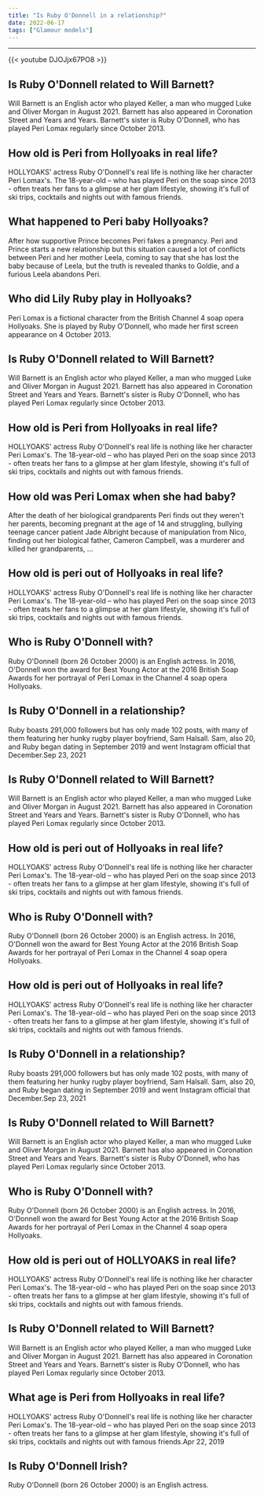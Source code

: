 ```yaml
---
title: "Is Ruby O'Donnell in a relationship?"
date: 2022-06-17
tags: ["Glamour models"]
---
```


---
{{< youtube DJOJjx67PO8 >}}
## Is Ruby O'Donnell related to Will Barnett?
Will Barnett is an English actor who played Keller, a man who mugged Luke and Oliver Morgan in August 2021. Barnett has also appeared in Coronation Street and Years and Years. Barnett's sister is Ruby O'Donnell, who has played Peri Lomax regularly since October 2013.

## How old is Peri from Hollyoaks in real life?
HOLLYOAKS' actress Ruby O'Donnell's real life is nothing like her character Peri Lomax's. The 18-year-old – who has played Peri on the soap since 2013 - often treats her fans to a glimpse at her glam lifestyle, showing it's full of ski trips, cocktails and nights out with famous friends.

## What happened to Peri baby Hollyoaks?
After how supportive Prince becomes Peri fakes a pregnancy. Peri and Prince starts a new relationship but this situation caused a lot of conflicts between Peri and her mother Leela, coming to say that she has lost the baby because of Leela, but the truth is revealed thanks to Goldie, and a furious Leela abandons Peri.

## Who did Lily Ruby play in Hollyoaks?
Peri Lomax is a fictional character from the British Channel 4 soap opera Hollyoaks. She is played by Ruby O'Donnell, who made her first screen appearance on 4 October 2013.

## Is Ruby O'Donnell related to Will Barnett?
Will Barnett is an English actor who played Keller, a man who mugged Luke and Oliver Morgan in August 2021. Barnett has also appeared in Coronation Street and Years and Years. Barnett's sister is Ruby O'Donnell, who has played Peri Lomax regularly since October 2013.

## How old is Peri from Hollyoaks in real life?
HOLLYOAKS' actress Ruby O'Donnell's real life is nothing like her character Peri Lomax's. The 18-year-old – who has played Peri on the soap since 2013 - often treats her fans to a glimpse at her glam lifestyle, showing it's full of ski trips, cocktails and nights out with famous friends.

## How old was Peri Lomax when she had baby?
After the death of her biological grandparents Peri finds out they weren't her parents, becoming pregnant at the age of 14 and struggling, bullying teenage cancer patient Jade Albright because of manipulation from Nico, finding out her biological father, Cameron Campbell, was a murderer and killed her grandparents, ...

## How old is peri out of Hollyoaks in real life?
HOLLYOAKS' actress Ruby O'Donnell's real life is nothing like her character Peri Lomax's. The 18-year-old – who has played Peri on the soap since 2013 - often treats her fans to a glimpse at her glam lifestyle, showing it's full of ski trips, cocktails and nights out with famous friends.

## Who is Ruby O'Donnell with?
Ruby O'Donnell (born 26 October 2000) is an English actress. In 2016, O'Donnell won the award for Best Young Actor at the 2016 British Soap Awards for her portrayal of Peri Lomax in the Channel 4 soap opera Hollyoaks.

## Is Ruby O'Donnell in a relationship?
Ruby boasts 291,000 followers but has only made 102 posts, with many of them featuring her hunky rugby player boyfriend, Sam Halsall. Sam, also 20, and Ruby began dating in September 2019 and went Instagram official that December.Sep 23, 2021

## Is Ruby O'Donnell related to Will Barnett?
Will Barnett is an English actor who played Keller, a man who mugged Luke and Oliver Morgan in August 2021. Barnett has also appeared in Coronation Street and Years and Years. Barnett's sister is Ruby O'Donnell, who has played Peri Lomax regularly since October 2013.

## How old is peri out of Hollyoaks in real life?
HOLLYOAKS' actress Ruby O'Donnell's real life is nothing like her character Peri Lomax's. The 18-year-old – who has played Peri on the soap since 2013 - often treats her fans to a glimpse at her glam lifestyle, showing it's full of ski trips, cocktails and nights out with famous friends.

## Who is Ruby O'Donnell with?
Ruby O'Donnell (born 26 October 2000) is an English actress. In 2016, O'Donnell won the award for Best Young Actor at the 2016 British Soap Awards for her portrayal of Peri Lomax in the Channel 4 soap opera Hollyoaks.

## How old is peri out of Hollyoaks in real life?
HOLLYOAKS' actress Ruby O'Donnell's real life is nothing like her character Peri Lomax's. The 18-year-old – who has played Peri on the soap since 2013 - often treats her fans to a glimpse at her glam lifestyle, showing it's full of ski trips, cocktails and nights out with famous friends.

## Is Ruby O'Donnell in a relationship?
Ruby boasts 291,000 followers but has only made 102 posts, with many of them featuring her hunky rugby player boyfriend, Sam Halsall. Sam, also 20, and Ruby began dating in September 2019 and went Instagram official that December.Sep 23, 2021

## Is Ruby O'Donnell related to Will Barnett?
Will Barnett is an English actor who played Keller, a man who mugged Luke and Oliver Morgan in August 2021. Barnett has also appeared in Coronation Street and Years and Years. Barnett's sister is Ruby O'Donnell, who has played Peri Lomax regularly since October 2013.

## Who is Ruby O'Donnell with?
Ruby O'Donnell (born 26 October 2000) is an English actress. In 2016, O'Donnell won the award for Best Young Actor at the 2016 British Soap Awards for her portrayal of Peri Lomax in the Channel 4 soap opera Hollyoaks.

## How old is peri out of HOLLYOAKS in real life?
HOLLYOAKS' actress Ruby O'Donnell's real life is nothing like her character Peri Lomax's. The 18-year-old – who has played Peri on the soap since 2013 - often treats her fans to a glimpse at her glam lifestyle, showing it's full of ski trips, cocktails and nights out with famous friends.

## Is Ruby O'Donnell related to Will Barnett?
Will Barnett is an English actor who played Keller, a man who mugged Luke and Oliver Morgan in August 2021. Barnett has also appeared in Coronation Street and Years and Years. Barnett's sister is Ruby O'Donnell, who has played Peri Lomax regularly since October 2013.

## What age is Peri from Hollyoaks in real life?
HOLLYOAKS' actress Ruby O'Donnell's real life is nothing like her character Peri Lomax's. The 18-year-old – who has played Peri on the soap since 2013 - often treats her fans to a glimpse at her glam lifestyle, showing it's full of ski trips, cocktails and nights out with famous friends.Apr 22, 2019

## Is Ruby O'Donnell Irish?
Ruby O'Donnell (born 26 October 2000) is an English actress.

